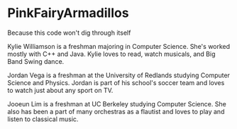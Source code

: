 PinkFairyArmadillos
===================

Because this code won't dig through itself

Kylie Williamson is a freshman majoring in Computer Science. She's worked mostly with C++ and Java. Kylie loves to read, watch musicals, and Big Band Swing dance.

Jordan Vega is a freshman at the University of Redlands studying Computer Science and Physics. Jordan is part of his school's soccer team and loves to watch just about any sport on TV. 

Jooeun Lim is a freshman at UC Berkeley studying Computer Science. She also has been a part of many orchestras as a flautist and loves to play and listen to classical music.
